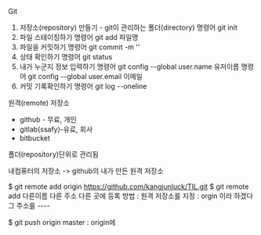 Git
1. 저장소(repository) 만들기 - git이 관리하는 폴더(directory)
명령어 git init
2. 파일 스테이징하기
명령어 git add 파일명
3. 파일을 커밋하기
명령어 git commit -m ''
4. 상태 확인하기
명령어 git status
5. 내가 누군지 정보 입력하기
명령어 git config --global user.name 유저이름
명령어 git config --global user.email 이메일
6. 커밋 기록확인하기
명령어 git log --oneline

원격(remote) 저장소
- github - 무료, 개인
- gitlab(ssafy)-유료, 회사
- bitbucket

폴더(repository)단위로 관리됨

내컴퓨터의 저장소 -> github의 내가 만든 원격 저장소

$ git remote add origin https://github.com/kangjunluck/TIL.git
$ git remote add 다른이름 다른 주소                       다른 곳에 등록 방법
: 원격 저장소를 지정 : orgin 이라 하겠다 그 주소를 ----

$ git push origin master
: origin에 